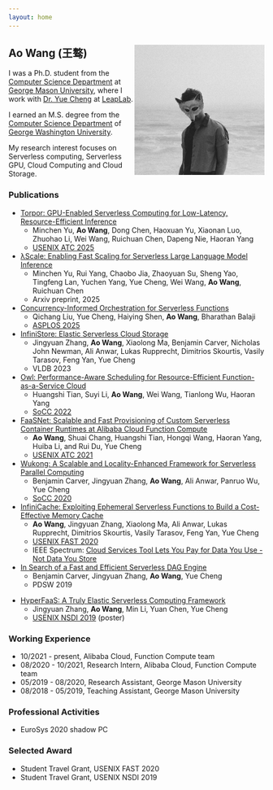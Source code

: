 ```yaml
---
layout: home
---   
```

<h2>
<img src="image/22485154.jpeg"
  width="256"
  height="256"
  style="float:right;">
  Ao Wang (王骜)
</h2>

I was a Ph.D. student from the [Computer Science Department](https://cs.gmu.edu/) at [George Mason University](https://www2.gmu.edu/), 
where I work with [Dr. Yue Cheng](https://tddg.github.io/) at [LeapLab](https://mason-leap-lab.github.io/).

I earned an M.S. degree from the [Computer Science Department](https://www.cs.seas.gwu.edu/) of [George Washington University](https://www.gwu.edu/).

My research interest focuses on Serverless computing, Serverless GPU, Cloud Computing and Cloud Storage.


### Publications
- [Torpor: GPU-Enabled Serverless Computing for Low-Latency, Resource-Efficient Inference](https://arxiv.org/abs/2306.03622)
  - Minchen Yu, **Ao Wang**, Dong Chen, Haoxuan Yu, Xiaonan Luo, Zhuohao Li, Wei Wang, Ruichuan Chen, Dapeng Nie, Haoran Yang
  - [USENIX ATC 2025](https://www.usenix.org/conference/atc25)
- [λScale: Enabling Fast Scaling for Serverless Large Language Model Inference](https://arxiv.org/abs/2502.09922)
  - Minchen Yu, Rui Yang, Chaobo Jia, Zhaoyuan Su, Sheng Yao, Tingfeng Lan, Yuchen Yang, Yue Cheng, Wei Wang, **Ao Wang**, Ruichuan Chen
  - Arxiv preprint, 2025
- [Concurrency-Informed Orchestration for Serverless Functions](https://dl.acm.org/doi/10.1145/3676641.3716253)
  - Qichang Liu, Yue Cheng, Haiying Shen, **Ao Wang**, Bharathan Balaji
  - [ASPLOS 2025](https://www.asplos-conference.org/asplos2025/)
- [InfiniStore: Elastic Serverless Cloud Storage](https://arxiv.org/abs/2209.01496)
  - Jingyuan Zhang, **Ao Wang**, Xiaolong Ma, Benjamin Carver, Nicholas John Newman, Ali Anwar, Lukas Rupprecht, Dimitrios Skourtis, Vasily Tarasov, Feng Yan, Yue Cheng
  - VLDB 2023
- [Owl: Performance-Aware Scheduling for Resource-Efficient Function-as-a-Service Cloud](https://dl.acm.org/doi/10.1145/3542929.3563470)
  - Huangshi Tian, Suyi Li, **Ao Wang**, Wei Wang, Tianlong Wu, Haoran Yang
  - [SoCC 2022](https://acmsocc.org/2022/index.html)
- [FaaSNet: Scalable and Fast Provisioning of Custom Serverless Container Runtimes at Alibaba Cloud Function Compute](https://www.usenix.org/conference/atc21/presentation/wang-ao)
  - **Ao Wang**, Shuai Chang, Huangshi Tian, Hongqi Wang, Haoran Yang, Huiba Li, and Rui Du, Yue Cheng
  - [USENIX ATC 2021](https://www.usenix.org/conference/atc21)
- [Wukong: A Scalable and Locality-Enhanced Framework for Serverless Parallel Computing](https://acmsocc.github.io/2020/)
  - Benjamin Carver, Jingyuan Zhang, **Ao Wang**, Ali Anwar, Panruo Wu, Yue Cheng
  - [SoCC 2020](https://acmsocc.github.io/2020/)
- [InfiniCache: Exploiting Ephemeral Serverless Functions to Build a Cost-Effective Memory Cache](https://www.usenix.org/conference/fast20/presentation/wang-ao)
  - **Ao Wang**, Jingyuan Zhang, Xiaolong Ma, Ali Anwar, Lukas Rupprecht, Dimitrios Skourtis, Vasily Tarasov, Feng Yan, Yue Cheng
  - [USENIX FAST 2020](https://www.usenix.org/conference/fast20)
  - IEEE Spectrum: [Cloud Services Tool Lets You Pay for Data You Use - Not Data You Store](https://spectrum.ieee.org/tech-talk/computing/networks/pay-cloud-services-data-tool-news)
- [In Search of a Fast and Efficient Serverless DAG Engine](https://arxiv.org/abs/1910.05896)
  - Benjamin Carver, Jingyuan Zhang, **Ao Wang**, Yue Cheng
  - PDSW 2019

* [HyperFaaS: A Truly Elastic Serverless Computing Framework](https://cs.gmu.edu/~yuecheng/docs/nsdi19_hyperfaas.pdf)
  * Jingyuan Zhang, **Ao Wang**, Min Li, Yuan Chen, Yue Cheng
  * [USENIX NSDI 2019](https://www.usenix.org/conference/nsdi19) (poster)

### Working Experience
* 10/2021 - present, Alibaba Cloud, Function Compute team
* 08/2020 - 10/2021, Research Intern, Alibaba Cloud, Function Compute team
* 05/2019 - 08/2020, Research Assistant, George Mason University
* 08/2018 - 05/2019, Teaching Assistant, George Mason University

### Professional Activities

- EuroSys 2020 shadow PC

### Selected Award

- Student Travel Grant, USENIX FAST 2020
- Student Travel Grant, USENIX NSDI 2019
